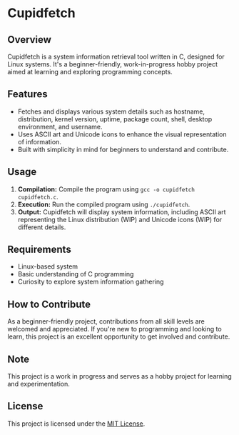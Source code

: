 # Cupidfetch

## Overview
Cupidfetch is a system information retrieval tool written in C, designed for Linux systems. It's a beginner-friendly, work-in-progress hobby project aimed at learning and exploring programming concepts.

## Features
- Fetches and displays various system details such as hostname, distribution, kernel version, uptime, package count, shell, desktop environment, and username.
- Uses ASCII art and Unicode icons to enhance the visual representation of information.
- Built with simplicity in mind for beginners to understand and contribute.

## Usage
1. **Compilation:** Compile the program using `gcc -o cupidfetch cupidfetch.c`.
2. **Execution:** Run the compiled program using `./cupidfetch`.
3. **Output:** Cupidfetch will display system information, including ASCII art representing the Linux distribution (WIP) and Unicode icons (WIP) for different details.

## Requirements
- Linux-based system
- Basic understanding of C programming
- Curiosity to explore system information gathering

## How to Contribute
As a beginner-friendly project, contributions from all skill levels are welcomed and appreciated. If you're new to programming and looking to learn, this project is an excellent opportunity to get involved and contribute.

## Note
This project is a work in progress and serves as a hobby project for learning and experimentation.

## License
This project is licensed under the [MIT License](link-to-license).
